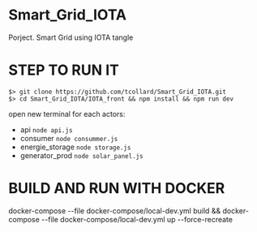 # Smart_Grid_IOTA
Porject. Smart Grid using IOTA tangle

# STEP TO RUN IT
```
$> git clone https://github.com/tcollard/Smart_Grid_IOTA.git
$> cd Smart_Grid_IOTA/IOTA_front && npm install && npm run dev
```
open new terminal for each actors:
- api `node api.js`
- consumer `node consummer.js`
- energie_storage `node storage.js`
- generator_prod `node solar_panel.js`

# BUILD AND RUN WITH DOCKER
docker-compose --file docker-compose/local-dev.yml build && docker-compose --file docker-compose/local-dev.yml up --force-recreate
